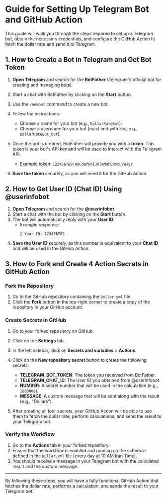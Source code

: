 # Guide for Setting Up Telegram Bot and GitHub Action

This guide will walk you through the steps required to set up a Telegram bot, obtain the necessary credentials, and configure the GitHub Action to fetch the dollar rate and send it to Telegram.

## 1. How to Create a Bot in Telegram and Get Bot Token

1. **Open Telegram** and search for the **BotFather** (Telegram's official bot for creating and managing bots).
2. Start a chat with BotFather by clicking on the **Start** button.
3. Use the `/newbot` command to create a new bot.
4. Follow the instructions:
   - Choose a name for your bot (e.g., `DollarRateBot`).
   - Choose a username for your bot (must end with `bot`, e.g., `DollarRateBot_bot`).
5. Once the bot is created, BotFather will provide you with a **token**. This token is your bot's API key and will be used to interact with the Telegram API.
   - Example token: `123456789:ABCdefGhIJKlmNoPQRstuVWXyz`

6. **Save the token** securely, as you will need it for the GitHub Action.

## 2. How to Get User ID (Chat ID) Using @userinfobot

1. **Open Telegram** and search for the **@userinfobot**.
2. Start a chat with the bot by clicking on the **Start** button.
3. The bot will automatically reply with your **User ID**.
   - Example response:
     ```
     👤 Your ID: 123456789
     ```
4. **Save the User ID** securely, as this number is equivalent to your **Chat ID** and will be used in the GitHub Action.

## 3. How to Fork and Create 4 Action Secrets in GitHub Action

### Fork the Repository

1. Go to the GitHub repository containing the `Dollar.yml` file.
2. Click the **Fork** button in the top-right corner to create a copy of the repository in your GitHub account.

### Create Secrets in GitHub

1. Go to your forked repository on GitHub.
2. Click on the **Settings** tab.
3. In the left sidebar, click on **Secrets and variables** > **Actions**.
4. Click on the **New repository secret** button to create the following secrets:

   - **TELEGRAM_BOT_TOKEN**: The token you received from BotFather.
   - **TELEGRAM_CHAT_ID**: The User ID you obtained from @userinfobot.
   - **NUMBER**: A secret number that will be used in the calculation (e.g., `1000000`).
   - **MESSAGE**: A custom message that will be sent along with the result (e.g., "Dollars").

5. After creating all four secrets, your GitHub Action will be able to use them to fetch the dollar rate, perform calculations, and send the result to your Telegram bot.

### Verify the Workflow

1. Go to the **Actions** tab in your forked repository.
2. Ensure that the workflow is enabled and running on the schedule defined in the `Dollar.yml` file (every day at 10 AM Iran Time).
3. You should receive a message in your Telegram bot with the calculated result and the custom message.

---

By following these steps, you will have a fully functional GitHub Action that fetches the dollar rate, performs a calculation, and sends the result to your Telegram bot.